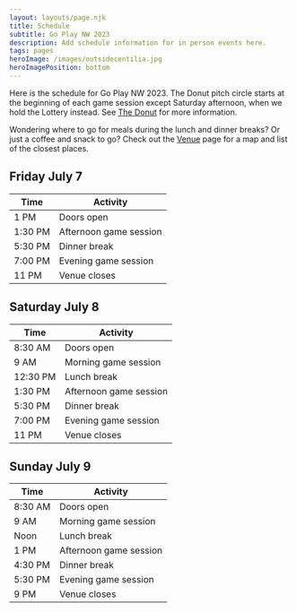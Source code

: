 ```yaml
---
layout: layouts/page.njk
title: Schedule
subtitle: Go Play NW 2023
description: Add schedule information for in person events here.
tags: pages
heroImage: /images/outsidecentilia.jpg
heroImagePosition: bottom
---
```


Here is the schedule for Go Play NW 2023. The Donut pitch circle starts at the beginning of each game session except Saturday afternoon, when we hold the Lottery instead. See [The Donut](the-donut.ml) for more information. 

Wondering where to go for meals during the lunch and dinner breaks? Or just a coffee and snack to go? Check out the [Venue](venue-inperson.ml#the-neighborhood) page for a map and list of the closest places.

## Friday July 7
| Time | Activity |
| --- | --- |
| 1 PM | Doors open |
| 1:30 PM | Afternoon game session |
| 5:30 PM | Dinner break |
| 7:00 PM | Evening game session |
| 11 PM | Venue closes| 

## Saturday July 8
| Time | Activity |
| --- | --- |
| 8:30 AM | Doors open |
| 9 AM | Morning game session |
| 12:30 PM | Lunch break |
| 1:30 PM | Afternoon game session |
| 5:30 PM | Dinner break |
| 7:00 PM | Evening game session
| 11 PM | Venue closes |

## Sunday July 9
| Time | Activity |
| --- | --- |
| 8:30 AM | Doors open |
| 9 AM | Morning game session |
| Noon | Lunch break |
| 1 PM | Afternoon game session |
| 4:30 PM | Dinner break |
| 5:30 PM | Evening game session |
| 9 PM | Venue closes |
